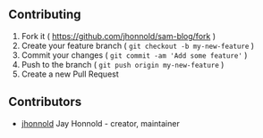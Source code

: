 ## Contributing

1. Fork it ( https://github.com/jhonnold/sam-blog/fork )
2. Create your feature branch ( `git checkout -b my-new-feature` )
3. Commit your changes ( `git commit -am 'Add some feature'` )
4. Push to the branch ( `git push origin my-new-feature` )
5. Create a new Pull Request

## Contributors

- [jhonnold](https://github.com/jhonnold) Jay Honnold - creator, maintainer
